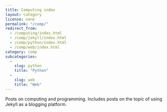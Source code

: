 ```yaml
---
title: Computing index
layout: category
license: none
permalink: "/comp/"
redirect_from:
  - /computing/index.html
  - /comp/jekyll/index.html
  - /comp/python/index.html
  - /comp/web/index.html
category: comp
subcategories:
  -
    slug: python
    title: "Python"
  -
    slug: web
    title: "Web"
---
```


Posts on computing and programming. Includes posts on the topic of using Jekyll
as a blogging platform.
